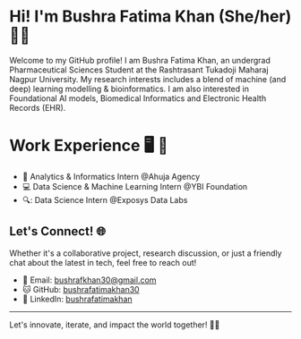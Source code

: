 # Hi! I'm Bushra Fatima Khan (She/her) 👩‍💻 

Welcome to my GitHub profile! I am Bushra Fatima Khan, an undergrad Pharmaceutical Sciences Student at the Rashtrasant Tukadoji Maharaj Nagpur University. My research interests includes a blend of machine (and deep) learning modelling & bioinformatics. I am also interested in Foundational AI models, Biomedical Informatics and Electronic Health Records (EHR).
# Work Experience 🖥️ :briefcase:
- :bookmark: Analytics & Informatics Intern @Ahuja Agency
- :computer: Data Science & Machine Learning Intern @YBI Foundation
- 🔍: Data Science Intern @Exposys Data Labs


  
## Let's Connect! 🌐

Whether it's a collaborative project, research discussion, or just a friendly chat about the latest in tech, feel free to reach out!

- 📩 Email: bushrafkhan30@gmail.com
- 🐱 GitHub: [bushrafatimakhan30](https://github.com/bushrafatimakhan30)
- 🔗 LinkedIn: [bushrafatimakhan](https://linkedin.com/in/bushrafatimakhan)


---

Let's innovate, iterate, and impact the world together! 🚀🌟


<!--*sneha1012/sneha1012** is a ✨ _special_ ✨ repository because its `README.md` (this file) appears on your GitHub profile.

Here are some ideas to get you started:

- 🔭 I’m currently working on ...
- 🌱 I’m currently learning ...
- 👯 I’m looking to collaborate on ...
- 🤔 I’m looking for help with ...
- 💬 Ask me about ...
- 📫 How to reach me: ...
- 😄 Pronouns: ...
- ⚡ Fun fact: ...
-->
